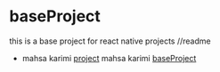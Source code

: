 # baseProject
this is a base project for react native projects
//readme
- mahsa karimi [project](https://github.com/mhkarimi78/baseProject.git)
mahsa karimi [baseProject](https://github.com/mhkarimi78/baseProject.git)
